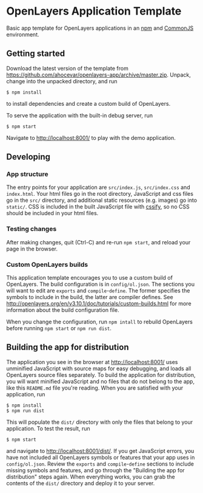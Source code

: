 # OpenLayers Application Template

Basic app template for OpenLayers applications in an [npm](https://www.npmjs.com) and [CommonJS](http://www.commonjs.org) environment.

## Getting started

Download the latest version of the template from https://github.com/ahocevar/openlayers-app/archive/master.zip. Unpack, change into the unpacked directory, and run

```
$ npm install
```

to install dependencies and create a custom build of OpenLayers.

To serve the application with the built-in debug server, run

```
$ npm start
```

Navigate to [http://localhost:8001/](http://localhost:8001/) to play with the demo application.

## Developing

### App structure

The entry points for your application are `src/index.js`, `src/index.css` and `index.html`. Your html files go in the root directory, JavaScript and css files go in the `src/` directory, and additional static resources (e.g. images) go into `static/`. CSS is included in the built JavaScript file with [cssify](https://www.npmjs.com/package/cssify), so no CSS should be included in your html files.

### Testing changes

After making changes, quit (Ctrl-C) and re-run `npm start`, and reload your page in the browser.

### Custom OpenLayers builds

This application template encourages you to use a custom build of OpenLayers. The build configuration is in `config/ol.json`. The sections you will want to edit are `exports` and `compile`-`define`. The former specifies the symbols to include in the build, the latter are compiler defines. See http://openlayers.org/en/v3.10.1/doc/tutorials/custom-builds.html for more information about the build configuration file.

When you change the configuration, run `npm intall` to rebuild OpenLayers before running `npm start` or `npm run dist`.

## Building the app for distribution

The application you see in the browser at [http://localhost:8001/](http://localhost:8001/) uses unminified JavaScript with source maps for easy debugging, and loads all OpenLayers source files separately. To build the application for distribution, you will want minified JavaScript and no files that do not belong to the app, like this `README.md` file you're reading. When you are satisfied with your application, run

```
$ npm install
$ npm run dist
```

This will populate the `dist/` directory with only the files that belong to your application. To test the result, run

```
$ npm start
```

and navigate to [http://localhost:8001/dist/](http://localhost:8001/dist/). If you get JavaScript errors, you have not included all OpenLayers symbols or features that your app uses in `config/ol.json`. Review the `exports` and `compile`-`define` sections to include missing symbols and features, and go through the "Building the app for distribution" steps again. When everything works, you can grab the contents of the `dist/` directory and deploy it to your server.
